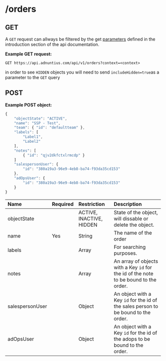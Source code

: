 # /orders

## GET

A `GET` request can allways be filtered by the get [parameters](http://docs.adnuntius.com/api/api-requests) defined in the introduction section of the api documentation.

**Example GET request:**

```http
GET https://api.adnuntius.com/api/v1/orders?context=<context>
```

in order to see `HIDDEN` objects you will need to send `includeHidden=true`as a parameter to the `GET` query

## POST

**Example POST object:**

```javascript
{
    "objectState": "ACTIVE",
    "name": "SSP - Test",
    "team": { "id": "defaultteam" },
    "labels": [
        "Label1",
        "Label2"
    ],
    "notes": [
        { "id": "qjv2dkfctxlrmcdp" }
    ]
    "salespersonUser": {
        "id": "380a19a3-96e9-4eb8-ba74-f93da35cd153"
    },
    "adOpsUser": {
        "id": "380a19a3-96e9-4eb8-ba74-f93da35cd153"
    }
}
```

| Name | Required | Restriction | Description |
| :--- | :--- | :--- | :--- |
| objectState |  | ACTIVE, INACTIVE, HIDDEN | State of the object, will dissable or delete the object. |
| name | Yes | String | The name of the order |
| labels |  | Array | For searching purposes. |
| notes |  | Array | An array of objects with a Key `id` for the id of the note to be bound to the order. |
| salespersonUser |  | Object | An object with a Key `id` for the id of the sales person to be bound to the order. |
| adOpsUser |  | Object | An object with a Key `id` for the id of the adops to be bound to the order. |

